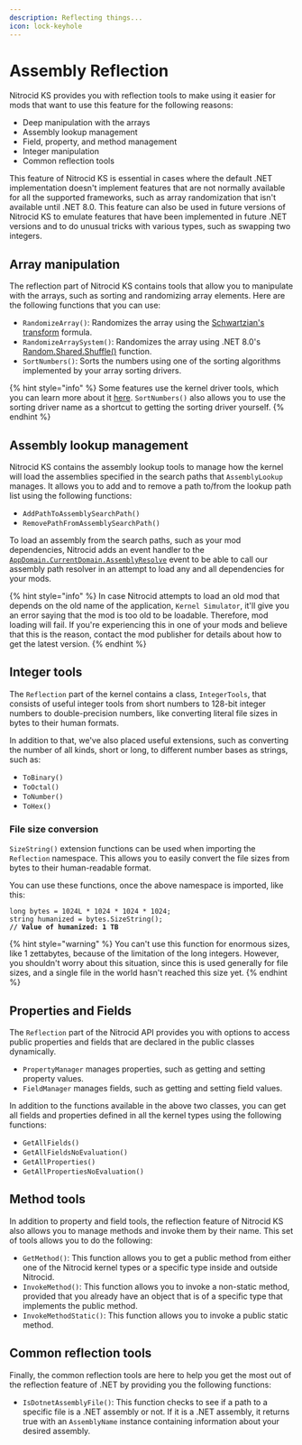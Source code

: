 ```yaml
---
description: Reflecting things...
icon: lock-keyhole
---
```


# Assembly Reflection

Nitrocid KS provides you with reflection tools to make using it easier for mods that want to use this feature for the following reasons:

* Deep manipulation with the arrays
* Assembly lookup management
* Field, property, and method management
* Integer manipulation
* Common reflection tools

This feature of Nitrocid KS is essential in cases where the default .NET implementation doesn't implement features that are not normally available for all the supported frameworks, such as array randomization that isn't available until .NET 8.0. This feature can also be used in future versions of Nitrocid KS to emulate features that have been implemented in future .NET versions and to do unusual tricks with various types, such as swapping two integers.

## Array manipulation

The reflection part of Nitrocid KS contains tools that allow you to manipulate with the arrays, such as sorting and randomizing array elements. Here are the following functions that you can use:

* `RandomizeArray()`: Randomizes the array using the [Schwartzian's transform](http://en.wikipedia.org/wiki/Schwartzian_transform) formula.
* `RandomizeArraySystem()`: Randomizes the array using .NET 8.0's [Random.Shared.Shuffle()](https://learn.microsoft.com/en-us/dotnet/api/system.random.shuffle) function.
* `SortNumbers()`: Sorts the numbers using one of the sorting algorithms implemented by your array sorting drivers.

{% hint style="info" %}
Some features use the kernel driver tools, which you can learn more about it [here](kernel-drivers/sorting-drivers.md). `SortNumbers()` also allows you to use the sorting driver name as a shortcut to getting the sorting driver yourself.
{% endhint %}

## Assembly lookup management

Nitrocid KS contains the assembly lookup tools to manage how the kernel will load the assemblies specified in the search paths that `AssemblyLookup` manages. It allows you to add and to remove a path to/from the lookup path list using the following functions:

* `AddPathToAssemblySearchPath()`
* `RemovePathFromAssemblySearchPath()`

To load an assembly from the search paths, such as your mod dependencies, Nitrocid adds an event handler to the [`AppDomain.CurrentDomain.AssemblyResolve`](https://learn.microsoft.com/en-us/dotnet/api/system.appdomain.assemblyresolve) event to be able to call our assembly path resolver in an attempt to load any and all dependencies for your mods.

{% hint style="info" %}
In case Nitrocid attempts to load an old mod that depends on the old name of the application, `Kernel Simulator`, it'll give you an error saying that the mod is too old to be loadable. Therefore, mod loading will fail. If you're experiencing this in one of your mods and believe that this is the reason, contact the mod publisher for details about how to get the latest version.
{% endhint %}

## Integer tools

The `Reflection` part of the kernel contains a class, `IntegerTools`, that consists of useful integer tools from short numbers to 128-bit integer numbers to double-precision numbers, like converting literal file sizes in bytes to their human formats.

In addition to that, we've also placed useful extensions, such as converting the number of all kinds, short or long, to different number bases as strings, such as:

* `ToBinary()`
* `ToOctal()`
* `ToNumber()`
* `ToHex()`

### File size conversion

`SizeString()` extension functions can be used when importing the `Reflection` namespace. This allows you to easily convert the file sizes from bytes to their human-readable format.

You can use these functions, once the above namespace is imported, like this:

<pre class="language-csharp" data-title="MyModFuncs.cs" data-line-numbers><code class="lang-csharp">long bytes = 1024L * 1024 * 1024 * 1024;
string humanized = bytes.SizeString();
<strong>// Value of humanized: 1 TB
</strong></code></pre>

{% hint style="warning" %}
You can't use this function for enormous sizes, like 1 zettabytes, because of the limitation of the long integers. However, you shouldn't worry about this situation, since this is used generally for file sizes, and a single file in the world hasn't reached this size yet.
{% endhint %}

## Properties and Fields

The `Reflection` part of the Nitrocid API provides you with options to access public properties and fields that are declared in the public classes dynamically.

* `PropertyManager` manages properties, such as getting and setting property values.
* `FieldManager` manages fields, such as getting and setting field values.

In addition to the functions available in the above two classes, you can get all fields and properties defined in all the kernel types using the following functions:

* `GetAllFields()`
* `GetAllFieldsNoEvaluation()`
* `GetAllProperties()`
* `GetAllPropertiesNoEvaluation()`

## Method tools

In addition to property and field tools, the reflection feature of Nitrocid KS also allows you to manage methods and invoke them by their name. This set of tools allows you to do the following:

* `GetMethod()`: This function allows you to get a public method from either one of the Nitrocid kernel types or a specific type inside and outside Nitrocid.
* `InvokeMethod()`: This function allows you to invoke a non-static method, provided that you already have an object that is of a specific type that implements the public method.
* `InvokeMethodStatic()`: This function allows you to invoke a public static method.

## Common reflection tools

Finally, the common reflection tools are here to help you get the most out of the reflection feature of .NET by providing you the following functions:

* `IsDotnetAssemblyFile()`: This function checks to see if a path to a specific file is a .NET assembly or not. If it is a .NET assembly, it returns true with an `AssemblyName` instance containing information about your desired assembly.
